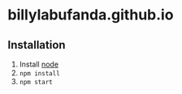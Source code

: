 # billylabufanda.github.io

## Installation

1. Install [node](https://nodejs.org/en/)
2. ```npm install```
2. ```npm start```